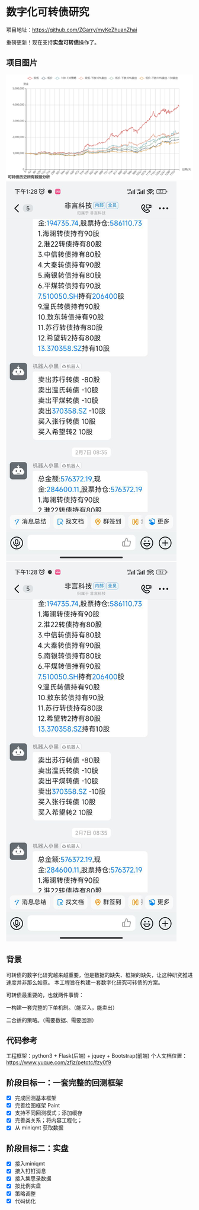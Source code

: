 # 数字化可转债研究

项目地址：https://github.com/ZGarry/myKeZhuanZhai

重磅更新！现在支持**实盘可转债**操作了。


## 项目图片
![1678511676199](image/readme/1678511676199.png)
![img.png](image/img.png)![img.png](image/img.png)

## 背景
可转债的数字化研究越来越重要，但是数据的缺失、框架的缺失，让这种研究推进速度并非那么如意。
本工程旨在构建一套数字化研究可转债的方案。

可转债最重要的，也就两件事情：

一构建一套完整的下单机制。（能买入，能卖出）

二合适的策略。（需要数据、需要回测）

## 代码参考

工程框架：python3 + Flask(后端) + jquey + Bootstrap(前端)
个人文档位置：https://www.yuque.com/zfjz/petotc/fzy0f9


## 阶段目标一：一套完整的回测框架
- [X] 完成回测基本框架
- [X] 完善绘图框架 Paint
- [X] 支持不同回测模式；添加缓存
- [X] 完善类关系；将内容工程化；
- [X] 从 miniqmt 获取数据

## 阶段目标二：实盘
- [X] 接入miniqmt
- [x] 接入钉钉消息
- [x] 接入集思录数据
- [X] 按比例实盘
- [X] 策略调整
- [X] 代码优化